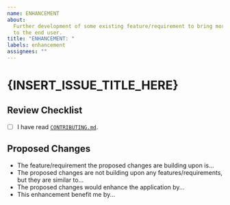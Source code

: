 ```yaml
---
name: ENHANCEMENT
about:
  Further development of some existing feature/requirement to bring more value
  to the end user.
title: "ENHANCEMENT: "
labels: enhancement
assignees: ""
---
```


# {INSERT_ISSUE_TITLE_HERE}

## Review Checklist

- [ ] I have read [`CONTRIBUTING.md`](../CONTRIBUTING.md).

## Proposed Changes

- The feature/requirement the proposed changes are building upon is...
- The proposed changes are not building upon any features/requirements, but they are similar to...
- The proposed changes would enhance the application by...
- This enhancement benefit me by...

